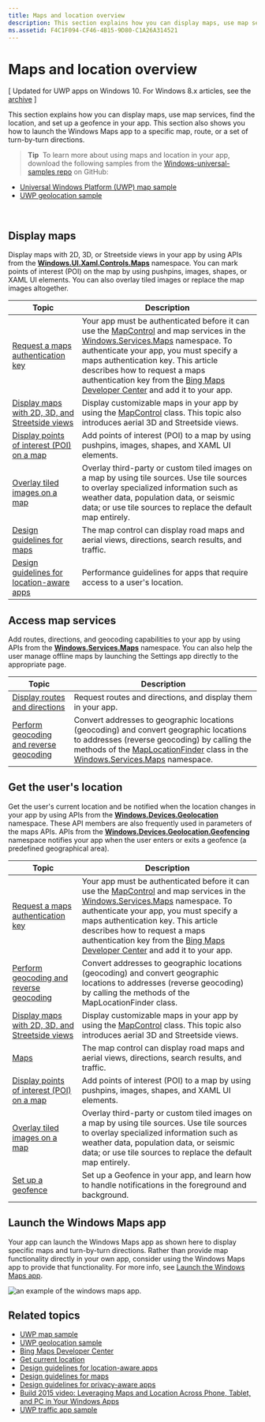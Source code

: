 ```yaml
---
title: Maps and location overview
description: This section explains how you can display maps, use map services, find the location, and set up a geofence in your app. This section also shows you how to launch the Windows Maps app to a specific map, route, or a set of turn-by-turn directions.
ms.assetid: F4C1F094-CF46-4B15-9D80-C1A26A314521
---
```


# Maps and location overview


\[ Updated for UWP apps on Windows 10. For Windows 8.x articles, see the [archive](http://go.microsoft.com/fwlink/p/?linkid=619132) \]


This section explains how you can display maps, use map services, find the location, and set up a geofence in your app. This section also shows you how to launch the Windows Maps app to a specific map, route, or a set of turn-by-turn directions.

> **Tip**  To learn more about using maps and location in your app, download the following samples from the [Windows-universal-samples repo](http://go.microsoft.com/fwlink/p/?LinkId=619979) on GitHub:
-   [Universal Windows Platform (UWP) map sample](http://go.microsoft.com/fwlink/p/?LinkId=619977)
-   [UWP geolocation sample](http://go.microsoft.com/fwlink/p/?linkid=533278)

 

## Display maps


Display maps with 2D, 3D, or Streetside views in your app by using APIs from the [**Windows.UI.Xaml.Controls.Maps**](https://msdn.microsoft.com/library/windows/apps/dn610751) namespace. You can mark points of interest (POI) on the map by using pushpins, images, shapes, or XAML UI elements. You can also overlay tiled images or replace the map images altogether.

| Topic | Description |
|-------|-------------|
| [Request a maps authentication key](authentication-key.md) | Your app must be authenticated before it can use the [MapControl](https://msdn.microsoft.com/library/windows/apps/dn637004) and map services in the [Windows.Services.Maps](https://msdn.microsoft.com/library/windows/apps/dn636979) namespace. To authenticate your app, you must specify a maps authentication key. This article describes how to request a maps authentication key from the [Bing Maps Developer Center](https://www.bingmapsportal.com/) and add it to your app. |
| [Display maps with 2D, 3D, and Streetside views](display-maps.md) | Display customizable maps in your app by using the [MapControl](https://msdn.microsoft.com/library/windows/apps/dn637004) class. This topic also introduces aerial 3D and Streetside views. |
| [Display points of interest (POI) on a map](display-poi.md) | Add points of interest (POI) to a map by using pushpins, images, shapes, and XAML UI elements. |
| [Overlay tiled images on a map](overlay-tiled-images.md) | Overlay third-party or custom tiled images on a map by using tile sources. Use tile sources to overlay specialized information such as weather data, population data, or seismic data; or use tile sources to replace the default map entirely. |
| [Design guidelines for maps](controls-map.md) | The map control can display road maps and aerial views, directions, search results, and traffic. |
| [Design guidelines for location-aware apps](guidelines-and-checklist-for-detecting-location.md) | Performance guidelines for apps that require access to a user's location. |


## Access map services

Add routes, directions, and geocoding capabilities to your app by using APIs from the [**Windows.Services.Maps**](https://msdn.microsoft.com/library/windows/apps/dn636979) namespace. You can also help the user manage offline maps by launching the Settings app directly to the appropriate page.

| Topic | Description |
|-----------------------------------------------------------|-----------------------------------------------------------------------------------------------------------------------------------------------------------------------------------------------------------------------------------------------------------------------------------------------------------------------------------------------|
| [Display routes and directions](routes-and-directions.md) | Request routes and directions, and display them in your app. |
| [Perform geocoding and reverse geocoding](geocoding.md) | Convert addresses to geographic locations (geocoding) and convert geographic locations to addresses (reverse geocoding) by calling the methods of the [MapLocationFinder](https://msdn.microsoft.com/library/windows/apps/dn627550) class in the [Windows.Services.Maps](https://msdn.microsoft.com/library/windows/apps/dn636979) namespace. |


## Get the user's location

Get the user's current location and be notified when the location changes in your app by using APIs from the [**Windows.Devices.Geolocation**](https://msdn.microsoft.com/library/windows/apps/br225603) namespace. These API members are also frequently used in parameters of the maps APIs. APIs from the [**Windows.Devices.Geolocation.Geofencing**](https://msdn.microsoft.com/library/windows/apps/dn263744) namespace notifies your app when the user enters or exits a geofence (a predefined geographical area).

| Topic | Description |
|-------------------------------------------------------------------|---------------------------------------------------------------------------------------------------------------------------------------------------------------------------------------------------------------------------------------------------------------------------------------------------------------------------------------------------------------------------------------------------------------------------------------------------------------------------------------|
| [Request a maps authentication key](authentication-key.md) | Your app must be authenticated before it can use the [MapControl](https://msdn.microsoft.com/library/windows/apps/dn637004) and map services in the [Windows.Services.Maps](https://msdn.microsoft.com/library/windows/apps/dn636979) namespace. To authenticate your app, you must specify a maps authentication key. This article describes how to request a maps authentication key from the [Bing Maps Developer Center](https://www.bingmapsportal.com/) and add it to your app. |
| [Perform geocoding and reverse geocoding](geocoding.md) | Convert addresses to geographic locations (geocoding) and convert geographic locations to addresses (reverse geocoding) by calling the methods of the MapLocationFinder class. |
| [Display maps with 2D, 3D, and Streetside views](display-maps.md) | Display customizable maps in your app by using the [MapControl](https://msdn.microsoft.com/library/windows/apps/dn637004) class. This topic also introduces aerial 3D and Streetside views. |
| [Maps](controls-map.md) | The map control can display road maps and aerial views, directions, search results, and traffic. |
| [Display points of interest (POI) on a map](display-poi.md) | Add points of interest (POI) to a map by using pushpins, images, shapes, and XAML UI elements. |
| [Overlay tiled images on a map](overlay-tiled-images.md) | Overlay third-party or custom tiled images on a map by using tile sources. Use tile sources to overlay specialized information such as weather data, population data, or seismic data; or use tile sources to replace the default map entirely. |
| [Set up a geofence](set-up-a-geofence.md) | Set up a Geofence in your app, and learn how to handle notifications in the foreground and background. |

## Launch the Windows Maps app

Your app can launch the Windows Maps app as shown here to display specific maps and turn-by-turn directions. Rather than provide map functionality directly in your own app, consider using the Windows Maps app to provide that functionality. For more info, see [Launch the Windows Maps app](https://msdn.microsoft.com/library/windows/apps/mt228341).

![an example of the windows maps app.](images/mapnyc.png)

## Related topics

* [UWP map sample](http://go.microsoft.com/fwlink/p/?LinkId=619977)
* [UWP geolocation sample](http://go.microsoft.com/fwlink/p/?linkid=533278)
* [Bing Maps Developer Center](https://www.bingmapsportal.com/)
* [Get current location](get-location.md)
* [Design guidelines for location-aware apps](guidelines-and-checklist-for-detecting-location.md)
* [Design guidelines for maps](controls-map.md)
* [Design guidelines for privacy-aware apps](https://msdn.microsoft.com/library/windows/apps/hh768223)
* [Build 2015 video: Leveraging Maps and Location Across Phone, Tablet, and PC in Your Windows Apps](https://channel9.msdn.com/Events/Build/2015/2-757)
* [UWP traffic app sample](http://go.microsoft.com/fwlink/p/?LinkId=619982)




